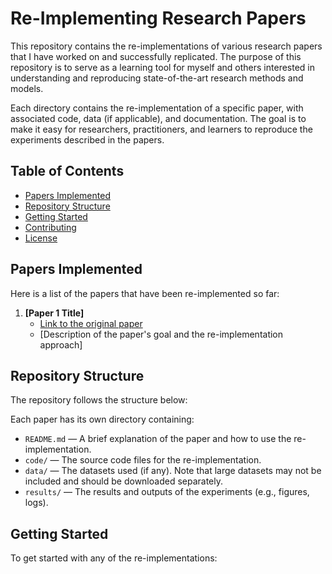 # Re-Implementing Research Papers

This repository contains the re-implementations of various research papers that I have worked on and successfully replicated. The purpose of this repository is to serve as a learning tool for myself and others interested in understanding and reproducing state-of-the-art research methods and models.

Each directory contains the re-implementation of a specific paper, with associated code, data (if applicable), and documentation. The goal is to make it easy for researchers, practitioners, and learners to reproduce the experiments described in the papers.

## Table of Contents

- [Papers Implemented](#papers-implemented)
- [Repository Structure](#repository-structure)
- [Getting Started](#getting-started)
- [Contributing](#contributing)
- [License](#license)

## Papers Implemented

Here is a list of the papers that have been re-implemented so far:

1. **[Paper 1 Title]**
   - [Link to the original paper](#)
   - [Description of the paper's goal and the re-implementation approach]
   


## Repository Structure

The repository follows the structure below:


Each paper has its own directory containing:
- `README.md` — A brief explanation of the paper and how to use the re-implementation.
- `code/` — The source code files for the re-implementation.
- `data/` — The datasets used (if any). Note that large datasets may not be included and should be downloaded separately.
- `results/` — The results and outputs of the experiments (e.g., figures, logs).

## Getting Started

To get started with any of the re-implementations:


